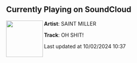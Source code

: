 ## Currently Playing on SoundCloud

[<img align="left" width="100" src="https://i1.sndcdn.com/artworks-qNi0AvJ25DlVQkz9-ibVrEQ-t500x500.png">](https://soundcloud.com/saint-baek/oh-shit11?in=saxurn/sets/gassed-up)

**Artist**: SAINT MILLER 

**Track**: OH SHIT!

Last updated at 10/02/2024 10:37
